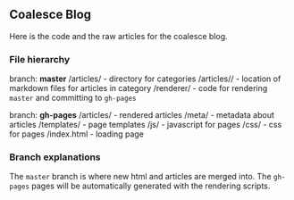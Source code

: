 ## Coalesce Blog

Here is the code and the raw articles for the coalesce blog.  


### File hierarchy

branch: **master**
/articles/            - directory for categories
/articles/<category>/ - location of markdown files for articles in category <category>
/renderer/            - code for rendering `master` and committing to `gh-pages`

branch: **gh-pages**
/articles/  - rendered articles
/meta/      - metadata about articles
/templates/ - page templates
/js/        - javascript for pages
/css/       - css for pages
/index.html - loading page


### Branch explanations

The `master` branch is where new html and articles are merged into.  The
`gh-pages` pages will be automatically generated with the rendering scripts.


